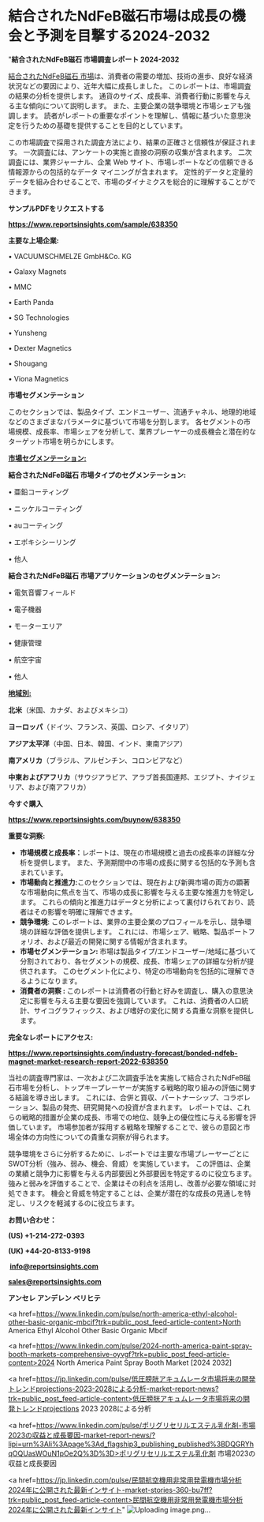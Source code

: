 # 結合されたNdFeB磁石市場は成長の機会と予測を目撃する2024-2032

"<strong>結合されたNdFeB磁石 市場調査レポート 2024-2032</strong>

<a href=https://www.reportsinsights.com/sample/638350>結合されたNdFeB磁石 市場</a>は、消費者の需要の増加、技術の進歩、良好な経済状況などの要因により、近年大幅に成長しました。 このレポートは、市場調査の結果の分析を提供します。 通貨のサイズ、成長率、消費者行動に影響を与える主な傾向について説明します。 また、主要企業の競争環境と市場シェアも強調します。 読者がレポートの重要なポイントを理解し、情報に基づいた意思決定を行うための基礎を提供することを目的としています。

この市場調査で採用された調査方法により、結果の正確さと信頼性が保証されます。 一次調査には、アンケートの実施と直接の洞察の収集が含まれます。 二次調査には、業界ジャーナル、企業 Web サイト、市場レポートなどの信頼できる情報源からの包括的なデータ マイニングが含まれます。 定性的データと定量的データを組み合わせることで、市場のダイナミクスを総合的に理解することができます。

<strong><b>サンプルPDFをリクエストする</b></strong>

<a href=https://www.reportsinsights.com/sample/638350><strong><u>https://www.reportsinsights.com/sample/638350</u></strong></a>

<strong>主要な上場企業:</strong>

• VACUUMSCHMELZE GmbH&Co. KG

• Galaxy Magnets

• MMC

• Earth Panda

• SG Technologies

• Yunsheng

• Dexter Magnetics

• Shougang

• Viona Magnetics

<strong>市場セグメンテーション</strong>

このセクションでは、製品タイプ、エンドユーザー、流通チャネル、地理的地域などのさまざまなパラメータに基づいて市場を分割します。 各セグメントの市場規模、成長率、市場シェアを分析して、業界プレーヤーの成長機会と潜在的なターゲット市場を明らかにします。

<strong><u>市場セグメンテーション</u></strong><strong><u>:</u></strong>

<strong>結合されたNdFeB磁石 市場タイプのセグメンテーション:</strong>

• 亜鉛コーティング

• ニッケルコーティング

• auコーティング

• エポキシシーリング

• 他人

<strong>結合されたNdFeB磁石 市場アプリケーションのセグメンテーション:</strong>

• 電気音響フィールド

• 電子機器

• モーターエリア

• 健康管理

• 航空宇宙

• 他人

<strong><u>地域別</u></strong><strong><u>:</u></strong>

<strong>北米</strong>（米国、カナダ、およびメキシコ）

<strong>ヨーロッパ</strong>（ドイツ、フランス、英国、ロシア、イタリア）

<strong>アジア太平洋</strong>（中国、日本、韓国、インド、東南アジア）

<strong>南アメリカ</strong>（ブラジル、アルゼンチン、コロンビアなど）

<strong>中東およびアフリカ</strong>（サウジアラビア、アラブ首長国連邦、エジプト、ナイジェリア、および南アフリカ）

<strong>今すぐ購入</strong>

<a href=https://www.reportsinsights.com/buynow/638350><strong><u>https://www.reportsinsights.com/buynow/638350</u></strong></a>

<strong>重要な洞察:</strong>
<ul>
  <li><strong>市場規模と成長率：</strong>レポートは、現在の市場規模と過去の成長率の詳細な分析を提供します。 また、予測期間中の市場の成長に関する包括的な予測も含まれています。</li>
  <li><strong>市場動向と推進力:</strong>このセクションでは、現在および新興市場の両方の顕著な市場動向に焦点を当て、市場の成長に影響を与える主要な推進力を特定します。 これらの傾向と推進力はデータと分析によって裏付けられており、読者はその影響を明確に理解できます。</li>
  <li><strong>競争環境</strong>: このレポートは、業界の主要企業のプロフィールを示し、競争環境の詳細な評価を提供します。 これには、市場シェア、戦略、製品ポートフォリオ、および最近の開発に関する情報が含まれます。</li>
  <li><strong>市場セグメンテーション: </strong>市場は製品タイプ/エンドユーザー/地域に基づいて分割されており、各セグメントの規模、成長、市場シェアの詳細な分析が提供されます。 このセグメント化により、特定の市場動向を包括的に理解できるようになります。</li>
  <li><strong>消費者の洞察 : </strong>このレポートは消費者の行動と好みを調査し、購入の意思決定に影響を与える主要な要因を強調しています。 これは、消費者の人口統計、サイコグラフィックス、および嗜好の変化に関する貴重な洞察を提供します。</li>
</ul>
<strong>完全なレポートにアクセス:</strong>

<a href=https://www.reportsinsights.com/industry-forecast/bonded-ndfeb-magnet-market-research-report-2022-638350><strong><u><b>https://www.reportsinsights.com/industry-forecast/bonded-ndfeb-magnet-market-research-report-2022-638350</b></u></strong></a>

当社の調査専門家は、一次および二次調査手法を実施して結合されたNdFeB磁石市場を分析し、トップキープレーヤーが実施する戦略的取り組みの評価に関する結論を導き出します。 これには、合併と買収、パートナーシップ、コラボレーション、製品の発売、研究開発への投資が含まれます。 レポートでは、これらの戦略的措置が企業の成長、市場での地位、競争上の優位性に与える影響を評価しています。 市場参加者が採用する戦略を理解することで、彼らの意図と市場全体の方向性についての貴重な洞察が得られます。

競争環境をさらに分析するために、レポートでは主要な市場プレーヤーごとにSWOT分析（強み、弱み、機会、脅威）を実施しています。 この評価は、企業の業績と競争力に影響を与える内部要因と外部要因を特定するのに役立ちます。 強みと弱みを評価することで、企業はその利点を活用し、改善が必要な領域に対処できます。 機会と脅威を特定することは、企業が潜在的な成長の見通しを特定し、リスクを軽減するのに役立ちます。

<strong>お問い合わせ：</strong>

<strong>(US) +1-214-272-0393</strong>

<strong>(UK) +44-20-8133-9198</strong>

<strong> </strong><a href=info@reportsinsights.com><strong><u>info@reportsinsights.com</u></strong></a>

<a href=sales@reportsinsights.com><strong><u>sales@reportsinsights.com</u></strong></a>

<strong>アンセレ アンデレン ベリヒテ</strong>

<a href=https://www.linkedin.com/pulse/north-america-ethyl-alcohol-other-basic-organic-mbcif?trk=public_post_feed-article-content>North America Ethyl Alcohol Other Basic Organic Mbcif</a>

<a href=https://www.linkedin.com/pulse/2024-north-america-paint-spray-booth-markets-comprehensive-oyvgf?trk=public_post_feed-article-content>2024 North America Paint Spray Booth Market [2024 2032]</a>

<a href=https://jp.linkedin.com/pulse/低圧膀胱アキュムレータ市場将来の開発トレンドprojections-2023-2028による分析-market-report-news?trk=public_post_feed-article-content>低圧膀胱アキュムレータ市場将来の開発トレンドprojections 2023 2028による分析</a>

<a href=https://www.linkedin.com/pulse/ポリグリセリルエステル乳化剤-市場2023の収益と成長要因-market-report-news/?lipi=urn%3Ali%3Apage%3Ad_flagship3_publishing_published%3BDQGRYhqOQUasWOuN1pOe2Q%3D%3D>ポリグリセリルエステル乳化剤 市場2023の収益と成長要因</a>

<a href=https://jp.linkedin.com/pulse/民間航空機用非常用発電機市場分析2024年に公開された最新インサイト-market-stories-360-bu7ff?trk=public_post_feed-article-content>民間航空機用非常用発電機市場分析2024年に公開された最新インサイト</a>"
![Uploading image.png…]()
